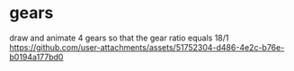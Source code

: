 # gears
 draw and animate 4 gears so that the gear ratio equals 18/1
https://github.com/user-attachments/assets/51752304-d486-4e2c-b76e-b0194a177bd0
